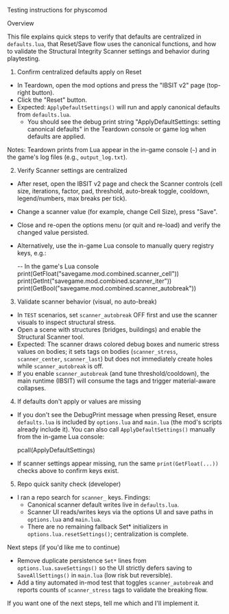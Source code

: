 Testing instructions for physcomod

Overview

This file explains quick steps to verify that defaults are centralized in `defaults.lua`, that Reset/Save flow uses the canonical functions, and how to validate the Structural Integrity Scanner settings and behavior during playtesting.

1) Confirm centralized defaults apply on Reset

- In Teardown, open the mod options and press the "IBSIT v2" page (top-right button).
- Click the "Reset" button.
- Expected: `ApplyDefaultSettings()` will run and apply canonical defaults from `defaults.lua`.
  - You should see the debug print string "ApplyDefaultSettings: setting canonical defaults" in the Teardown console or game log when defaults are applied.

Notes: Teardown prints from Lua appear in the in-game console (`~`) and in the game's log files (e.g., `output_log.txt`).

2) Verify Scanner settings are centralized

- After reset, open the IBSIT v2 page and check the Scanner controls (cell size, iterations, factor, pad, threshold, auto-break toggle, cooldown, legend/numbers, max breaks per tick).
- Change a scanner value (for example, change Cell Size), press "Save".
- Close and re-open the options menu (or quit and re-load) and verify the changed value persisted.
- Alternatively, use the in-game Lua console to manually query registry keys, e.g.:

  -- In the game's Lua console
  print(GetFloat("savegame.mod.combined.scanner_cell"))
  print(GetInt("savegame.mod.combined.scanner_iter"))
  print(GetBool("savegame.mod.combined.scanner_autobreak"))

3) Validate scanner behavior (visual, no auto-break)

- In `TEST` scenarios, set `scanner_autobreak` OFF first and use the scanner visuals to inspect structural stress.
- Open a scene with structures (bridges, buildings) and enable the Structural Scanner tool.
- Expected: The scanner draws colored debug boxes and numeric stress values on bodies; it sets tags on bodies (`scanner_stress`, `scanner_center`, `scanner_last`) but does not immediately create holes while `scanner_autobreak` is off.
- If you enable `scanner_autobreak` (and tune threshold/cooldown), the main runtime (IBSIT) will consume the tags and trigger material-aware collapses.

4) If defaults don't apply or values are missing

- If you don't see the DebugPrint message when pressing Reset, ensure `defaults.lua` is included by `options.lua` and `main.lua` (the mod's scripts already include it). You can also call `ApplyDefaultSettings()` manually from the in-game Lua console:

  pcall(ApplyDefaultSettings)

- If scanner settings appear missing, run the same `print(GetFloat(...))` checks above to confirm keys exist.

5) Repo quick sanity check (developer)

- I ran a repo search for `scanner_` keys. Findings:
  - Canonical scanner default writes live in `defaults.lua`.
  - Scanner UI reads/writes keys via the options UI and save paths in `options.lua` and `main.lua`.
  - There are no remaining fallback Set* initializers in `options.lua.resetSettings()`; centralization is complete.

Next steps (if you'd like me to continue)

- Remove duplicate persistence `Set*` lines from `options.lua.saveSettings()` so the UI strictly defers saving to `SaveAllSettings()` in `main.lua` (low risk but reversible).
- Add a tiny automated in-mod test that toggles `scanner_autobreak` and reports counts of `scanner_stress` tags to validate the breaking flow.

If you want one of the next steps, tell me which and I'll implement it.
